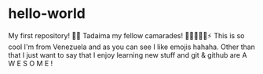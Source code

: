 # hello-world
My first repository! 🐱‍🏍
Tadaima my fellow camarades!
🎇🎆✨🔥🌟⚡
This is so cool
I'm from Venezuela and as you can see I like emojis hahaha.
Other than that I just want to say that I enjoy learning new stuff and git & github are
A
W
E
S
O
M
E
!
